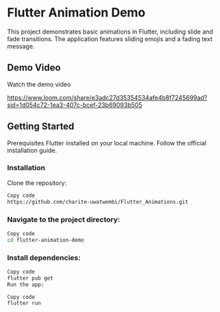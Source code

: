 # Flutter Animation Demo
This project demonstrates basic animations in Flutter, including slide and fade transitions. The application features sliding emojis and a fading text message.

## Demo Video
Watch the demo video

https://www.loom.com/share/e3adc27d35354534afe4b8f7245699ad?sid=1d054c72-1ea3-407c-bcef-23b69093b505

## Getting Started

Prerequisites
Flutter installed on your local machine. Follow the official installation guide.

### Installation
Clone the repository:

```bash
Copy code
https://github.com/charite-uwatwembi/Flutter_Animations.git
```

### Navigate to the project directory:

```bash
Copy code
cd flutter-animation-demo
``` 

### Install dependencies:

```bash
Copy code
flutter pub get
Run the app:
```

```bash
Copy code
flutter run
```

